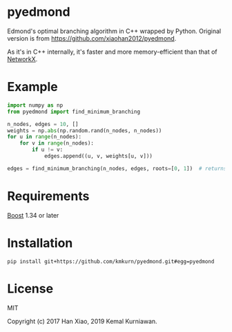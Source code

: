 # pyedmond

Edmond's optimal branching algorithm in C++ wrapped by Python. Original version is from https://github.com/xiaohan2012/pyedmond.

As it's in C++ internally, it's faster and more memory-efficient than that of [NetworkX](https://networkx.github.io/).

# Example

```python
import numpy as np
from pyedmond import find_minimum_branching

n_nodes, edges = 10, []
weights = np.abs(np.random.rand(n_nodes, n_nodes))
for u in range(n_nodes):
    for v in range(n_nodes):
        if u != v:
            edges.append((u, v, weights[u, v]))

edges = find_minimum_branching(n_nodes, edges, roots=[0, 1])  # returns a list of (int, int) edges
```

# Requirements

[Boost](https://www.boost.org/) 1.34 or later

# Installation

    pip install git+https://github.com/kmkurn/pyedmond.git#egg=pyedmond

# License

MIT

Copyright (c) 2017 Han Xiao, 2019 Kemal Kurniawan.
